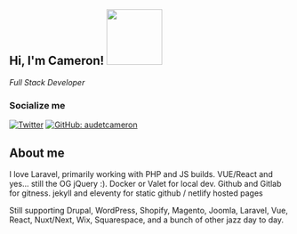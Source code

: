 
<!--<img align="right" width="250" height="250" src="https://scontent-bos3-1.cdninstagram.com/v/t51.2885-15/e35/13739623_1572534116383763_1946809500_n.jpg?_nc_ht=scontent-bos3-1.cdninstagram.com&_nc_cat=111&_nc_ohc=pef_Rmo7zGgAX8x8Zyf&oh=06f6f3331d75aa5aa7a4601235c62ecd&oe=5F369B19">-->

## Hi, I'm Cameron! <img src="https://media.giphy.com/media/qSw0qJ14fJP1K/giphy.gif" width="100">
<p><em>Full Stack Developer</em></p>



### Socialize me
[![Twitter](https://img.shields.io/badge/-Twitter-222222?style=flat-square&logo=twitter&logoColor=white&link=https://twitter.com/audetcameron/)](https://twitter.com/Mechadome_TV/)
[![GitHub: audetcameron](https://img.shields.io/github/followers/audetcameron?label=follow&style=social)](https://github.com/audetcameron)


## About me
I love Laravel, primarily working with PHP and JS builds. VUE/React and yes... still the OG jQuery :).
Docker or Valet for local dev.
Github and Gitlab for gitness.
jekyll and eleventy for static github / netlify hosted pages

Still supporting Drupal, WordPress, Shopify, Magento, Joomla, Laravel, Vue, React, Nuxt/Next, Wix, Squarespace, and a bunch of other jazz day to day.

<!--
**audetcameron/audetcameron** is a ✨ _special_ ✨ repository because its `README.md` (this file) appears on your GitHub profile.
-->
